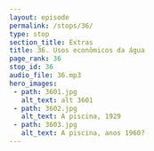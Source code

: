 ```yaml
---
layout: episode
permalink: /stops/36/
type: stop
section_title: Extras
title: 36. Usos econômicos da água
page_rank: 36
stop_id: 36
audio_file: 36.mp3
hero_images:
 - path: 3601.jpg
   alt_text: alt 3601
 - path: 3602.jpg
   alt_text: A piscina, 1929
 - path: 3603.jpg
   alt_text: A piscina, anos 1960?
---
```

